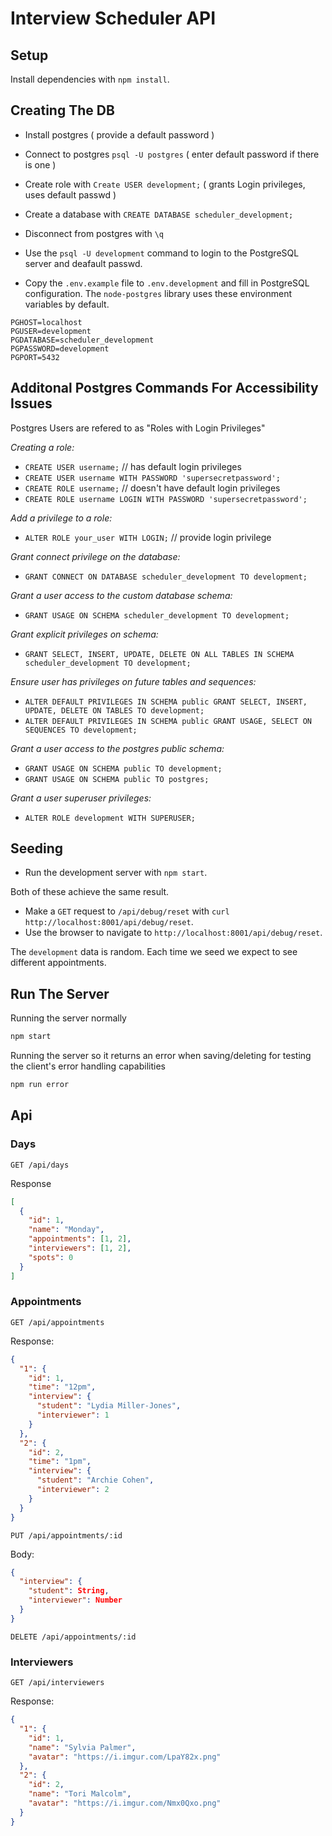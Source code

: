 # Interview Scheduler API

## Setup

Install dependencies with `npm install`.

## Creating The DB

- Install postgres ( provide a default password )
- Connect to postgres `psql -U postgres` ( enter default password if there is one )
- Create role with `Create USER development;` ( grants Login privileges, uses default passwd )
- Create a database with `CREATE DATABASE scheduler_development;`
- Disconnect from postgres with `\q`
- Use the `psql -U development` command to login to the PostgreSQL server and deafault passwd.

- Copy the `.env.example` file to `.env.development` and fill in PostgreSQL configuration. The `node-postgres` library uses these environment variables by default.

```
PGHOST=localhost
PGUSER=development
PGDATABASE=scheduler_development
PGPASSWORD=development
PGPORT=5432
```

## Additonal Postgres Commands For Accessibility Issues
  Postgres Users are refered to as "Roles with Login Privileges"

  *Creating a role:*
  - `CREATE USER username;` // has default login privileges
  - `CREATE USER username WITH PASSWORD 'supersecretpassword';`
  - `CREATE ROLE username;` // doesn't have default login privileges
  - `CREATE ROLE username LOGIN WITH PASSWORD 'supersecretpassword';`

  *Add a privilege to a role:*
  - `ALTER ROLE your_user WITH LOGIN;` // provide login privilege

  *Grant connect privilege on the database:*
  - `GRANT CONNECT ON DATABASE scheduler_development TO development;`

  *Grant a user access to the custom database schema:*
  -  `GRANT USAGE ON SCHEMA scheduler_development TO development;`

  *Grant explicit privileges on schema:*
  - `GRANT SELECT, INSERT, UPDATE, DELETE ON ALL TABLES IN SCHEMA scheduler_development TO
    development;`

  *Ensure user has privileges on future tables and sequences:*
  - `ALTER DEFAULT PRIVILEGES IN SCHEMA public GRANT SELECT, INSERT, UPDATE, DELETE ON TABLES TO development;`
  - `ALTER DEFAULT PRIVILEGES IN SCHEMA public GRANT USAGE, SELECT ON SEQUENCES TO development;`

  *Grant a user access to the postgres public schema:*
  - `GRANT USAGE ON SCHEMA public TO development;`
  - `GRANT USAGE ON SCHEMA public TO postgres;`

  *Grant a user superuser privileges:*
  - `ALTER ROLE development WITH SUPERUSER;`
  
## Seeding

- Run the development server with `npm start`.

Both of these achieve the same result.

- Make a `GET` request to `/api/debug/reset` with `curl http://localhost:8001/api/debug/reset`.
- Use the browser to navigate to `http://localhost:8001/api/debug/reset`.

The `development` data is random. Each time we seed we expect to see different appointments.

## Run The Server

Running the server normally
```sh
npm start
```

Running the server so it returns an error when saving/deleting for testing the client's error handling capabilities
```sh
npm run error
```

## Api

### Days

`GET /api/days`

Response

```json
[
  {
    "id": 1,
    "name": "Monday",
    "appointments": [1, 2],
    "interviewers": [1, 2],
    "spots": 0
  }
]
```

### Appointments

`GET /api/appointments`

Response:

```json
{
  "1": {
    "id": 1,
    "time": "12pm",
    "interview": {
      "student": "Lydia Miller-Jones",
      "interviewer": 1
    }
  },
  "2": {
    "id": 2,
    "time": "1pm",
    "interview": {
      "student": "Archie Cohen",
      "interviewer": 2
    }
  }
}
```

`PUT /api/appointments/:id`

Body:

```json
{
  "interview": {
    "student": String,
    "interviewer": Number
  }
}
```

`DELETE /api/appointments/:id`

### Interviewers

`GET /api/interviewers`

Response:

```json
{
  "1": {
    "id": 1,
    "name": "Sylvia Palmer",
    "avatar": "https://i.imgur.com/LpaY82x.png"
  },
  "2": {
    "id": 2,
    "name": "Tori Malcolm",
    "avatar": "https://i.imgur.com/Nmx0Qxo.png"
  }
}
```
